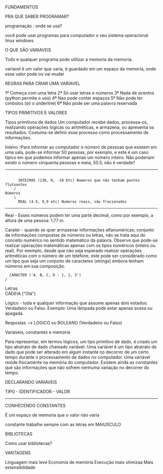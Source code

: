 FUNDAMENTOS

PRA QUE SABER PROGRAMAR?

programação : onde se usa?

você pode usar programas para computador
o seu sistema operacional linux windows



O QUE SÃO VARIAVEIS


Todo e qualquer programa pode utilizar a memoria da memoria.

variavel é um valor que varia, é guardado em um espaço da memoria, onde esse valor pode ou vai mudar

REGRAS PARA CRIAR UMA VARIAVEL

1ª Começa com uma letra
2ª Só usar letras e números
3ª Nada de acentos (python permite o uso)
4ª Nao pode conter espaços
5ª Não pode ter cimbolos (só o underline)
6ª Não pode ser uma palavra reservada


TIPOS PRIMITIVOS E VALORES

Tipos primitivos de dados
Um computador recebe dados, processa-os, realizando operações lógicas ou aritméticas, e armazena, ou apresenta os resultados. 
Costuma-se definir esse processo como processamento de informações. 





Inteiro -Para informar ao computador o número de pessoas que existem em uma sala, pode-se informar 50 pessoas, por exemplo, e este é um caso típico em que podemos informar apenas um número inteiro. Não poderiam existir o número cinquenta pessoas e meia, 50.5, não é verdade?

------------------------------------------------------------------------------------------------------
````

	  INTEIROS (130, 0, -18 Etc) Numeros que não tenham pontos flutuantes
	/
Números 
	\
	  REAL (4.5, 9,9 etc) Numeros reais, são fracionados
````
------------------------------------------------------------------------------------------------------

Real - Esses números podem ter uma parte decimal, como por exemplo, a altura de uma pessoa: 1.77 m.



Carater - quando se quer armazenar informações alfanuméricas; conjunto de informações compostas de números ou letras, não se trata aqui do conceito numérico no sentido matemático da palavra. Observe que pode-se realizar operações matemáticas apenas com os tipos numéricos (inteiro ou real). Por exemplo, desde que não seja esperado realizar operações aritméticas com o número de um telefone, este pode ser considerado como um tipo que seja um conjunto de caracteres (strings) embora tenham números em sua composição.



	  CARACTER ('A. B, C, D - 1, 2, 3')
	/
Letras
	\
	  CADEIA ("Olá")

	  
Lógico - toda e qualquer informação que assume apenas dois estados: Verdadeiro ou Falso. Exemplo: Uma lâmpada pode estar apenas acesa ou apagada.
	
Respostas --> LOGICO ou BOLEANO (Verdadeiro ou Falso)


Variáveis, constantes e memória

Para representar, em termos lógicos, um tipo primitivo de dado, é criado um tipo abstrato de dado chamado variável. Uma variável é um tipo abstrato de dado que pode ser alterado em algum instante no decorrer de um certo tempo durante o processamento de dados no computador. Uma variável reside fisicamente na memória do computador. Existem ainda as constantes que são informações que não sofrem nenhuma variação no decorrer do tempo.

DECLARANDO VARIAVEIS


TIPO - IDENTIFICADOR - VALOR

--------------------------------------------------------------

CONHECENDO CONSTANTES 

É um espaço de memoria que o valor não varia


constante trabalhe sempre com as letras em MAIUSCULO




BIBLIOTECAS

Como usar bibliotecas?

VANTAGENS

Linguagem mais leve
Economia de memória
Execução mais otimizaa
Mais extensibilidade
